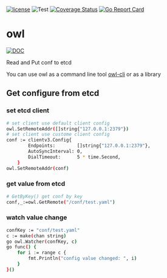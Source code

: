 [![license](https://img.shields.io/github/license/gsxhnd/owl)](https://opensource.org/licenses/MIT)
![Test](https://github.com/gsxhnd/owl/workflows/Test/badge.svg)
[![Coverage Status](https://coveralls.io/repos/github/gsxhnd/owl/badge.svg)](https://coveralls.io/github/gsxhnd/owl)
[![Go Report Card](https://goreportcard.com/badge/github.com/gsxhnd/owl)](https://goreportcard.com/report/github.com/gsxhnd/owl)

# owl

[![DOC](https://img.shields.io/badge/-DOC-brightgreen)](https://pkg.go.dev/github.com/gsxhnd/owl)

Read and Put conf to etcd

You can use owl as a command line tool [owl-cli](https://github.com/gsxhnd/owl-cli) or as a  library


## Get configure from etcd

### set etcd client
```bash
# set client use default client config
owl.SetRemoteAddr([]string{"127.0.0.1:2379"})
# set client use custome client config
conf := clientv3.Config{
		Endpoints:        []string{"127.0.0.1:2379"},
		AutoSyncInterval: 0,
		DialTimeout:      5 * time.Second,
	}
owl.SetRemoteAddr(conf)
```

### get value from etcd
```bash
# GetByKey() get conf by key
conf,_:=owl.GetRemote("/conf/test.yaml")
```

### watch value change
```bash
confKey := "conf/test.yaml"
c := make(chan string)
go owl.Watcher(confKey, c)
go func() {
    for i := range c {
        fmt.Println("config value changed: ", i)
    }
}()
```